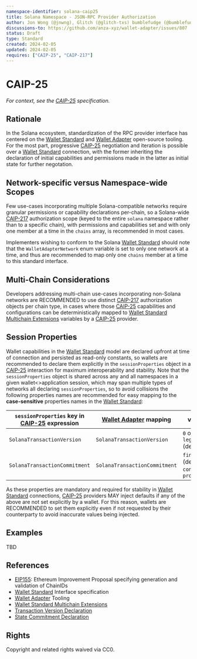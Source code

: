```yaml
---
namespace-identifier: solana-caip25
title: Solana Namespace - JSON-RPC Provider Authorization
author: Jon Wong (@jnwng), Glitch (@glitch-txs) bumblefudge (@bumblefudge)
discussions-to: https://github.com/anza-xyz/wallet-adapter/issues/807
status: Draft
type: Standard
created: 2024-02-05
updated: 2024-02-05
requires: ["CAIP-25", "CAIP-217"]
---
```


# CAIP-25

_For context, see the [CAIP-25][] specification._

## Rationale

In the Solana ecosystem, standardization of the RPC provider interface has centered on the [Wallet Standard] and [Wallet Adapter] open-source tooling.
For the most part, progressive [CAIP-25] negotiation and iteration is possible over a [Wallet Standard] connection, with the former inheriting the declaration of initial capabilities and permissions made in the latter as initial state for further negotation.

## Network-specific versus Namespace-wide Scopes

Few use-cases incorporating multiple Solana-compatible networks require granular permissions or capability declarations per-chain, so a Solana-wide [CAIP-217] authorization scope (keyed to the entire `solana` namespace rather than to a specific chain), with permissions and capabilities set and with only one member at a time in the `chains` array, is recommended in most cases.

Implementers wishing to conform to the Solana [Wallet Standard][] should note that the `WalletAdapterNetwork` enum variable is set to only one network at a time, and thus are recommended to map only one `chains` member at a time to this standard interface.

## Multi-Chain Considerations

Developers addressing multi-chain use-cases incorporating non-Solana networks are RECOMMENDED to use distinct [CAIP-217] authorization objects per chain type, in cases where those [CAIP-25] capabilities and configurations can be deterministically mapped to [Wallet Standard Multichain Extensions] variables by a [CAIP-25] provider.

## Session Properties

Wallet capabilities in the [Wallet Standard] model are declared upfront at time of connection and persisted as read-only constants, so wallets are recommended to declare them explicitly in the `sessionProperties` object in a [CAIP-25] interaction for maximum interoperability and stability.
Note that the `sessionProperties` object is shared across any and all namespaces in a given wallet<>application session, which may span multiple types of networks all declaring `sessionProperties`, so to avoid collisions the following properties names are recommended for easy mapping to the **case-sensitive** properties names in the [Wallet Standard]:

|`sessionProperties` key in [CAIP-25] expression|[Wallet Adapter] mapping|values|documentation|reference implementation|
|---|---|---|---|---|
|`SolanaTransactionVersion`|`SolanaTransactionVersion`|`0` or `legacy` (default)|[solana.com][Transaction Version Declaration]|[github.com][Transaction Version Refimpl]|
|`SolanaTransactionCommitment`|`SolanaTransactionCommitment`|`finalized` (default), `confirmed`, `processed`|[solana.com][State Commitment Declaration]|[github.com][State Commitment Refimpl]|

As these properties are mandatory and required for stability in [Wallet Standard] connections, [CAIP-25] providers MAY inject defaults if any of the above are not set explicitly by a wallet.
For this reason, wallets are RECOMMENDED to set them explicitly even if not requested by their counterparty to avoid inaccurate values being injected.

## Examples

TBD

## References

- [EIP155][]: Ethereum Improvement Proposal specifying generation and validation of ChainIDs
- [Wallet Standard][] Interface specification
- [Wallet Adapter][] Tooling
- [Wallet Standard Multichain Extensions][]
- [Transaction Version Declaration][]
- [State Commitment Declaration][]

[Wallet Adapter]: https://github.com/anza-xyz/wallet-adapter/tree/master?tab=readme-ov-file#wallet-adapter
[Wallet Standard]: https://wallet-standard.github.io/wallet-standard/
[Wallet Standard Multichain Extensions]: https://github.com/wallet-standard/wallet-standard/blob/master/EXTENSIONS.md
[Transaction Version Declaration]: https://solana.com/docs/core/transactions/versions#current-transaction-versions
[Transaction Version Refimpl]: https://github.com/anza-xyz/wallet-standard/blob/2c354cf07daa1d440ba9631fcefc5c00b07aa9dd/packages/core/features/src/signTransaction.ts#L31
[State Commitment Declaration]: https://solana.com/docs/rpc#configuring-state-commitment
[State Commitment Refimpl]: https://github.com/anza-xyz/wallet-standard/blob/2c354cf07daa1d440ba9631fcefc5c00b07aa9dd/packages/core/features/src/signTransaction.ts#L66
[CAIP-25]: https://github.com/ChainAgnostic/CAIPs/blob/master/CAIPs/caip-25.md
[CAIP-217]: https://github.com/ChainAgnostic/CAIPs/blob/master/CAIPs/caip-217.md
[EIP155]: https://eips.ethereum.org/EIPS/eip-155

## Rights

Copyright and related rights waived via CC0.

